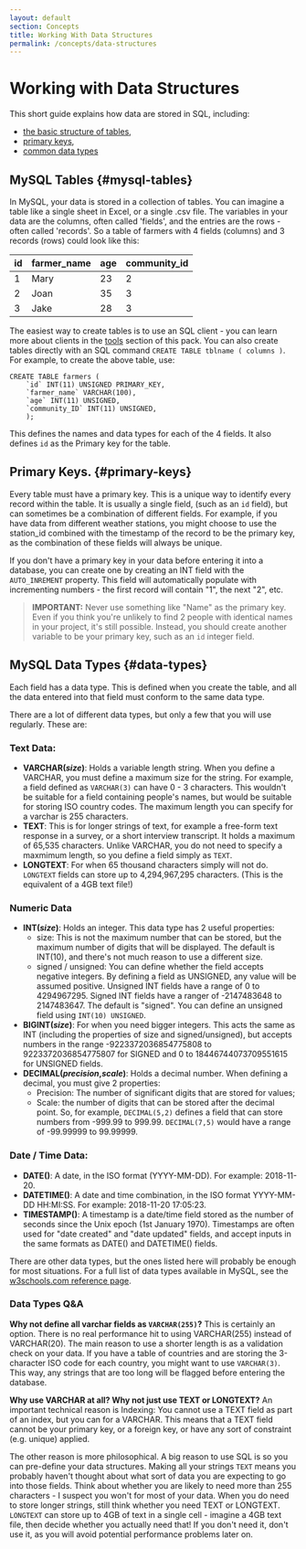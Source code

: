```yaml
---
layout: default
section: Concepts
title: Working With Data Structures
permalink: /concepts/data-structures
---
```


# Working with Data Structures

This short guide explains how data are stored in SQL, including:

- [the basic structure of tables](#mysql-tables),
- [primary keys](#primary-keys),
- [common data types](#data-types)

## MySQL Tables {#mysql-tables}

In MySQL, your data is stored in a collection of tables. You can imagine a table like a single sheet in Excel, or a single .csv file. The variables in your data are the columns, often called 'fields', and the entries are the rows - often called 'records'. So a table of farmers with 4 fields (columns) and 3 records (rows) could look like this:

| id  | farmer_name | age | community_id |
| --- | ----------- | --- | ------------ |
| 1   | Mary        | 23  | 2            |
| 2   | Joan        | 35  | 3            |
| 3   | Jake        | 28  | 3            |

The easiest way to create tables is to use an SQL client - you can learn more about clients in the [tools](/tools) section of this pack. You can also create tables directly with an SQL command `CREATE TABLE tblname ( columns )`. For example, to create the above table, use:

```
CREATE TABLE farmers (
    `id` INT(11) UNSIGNED PRIMARY_KEY,
    `farmer_name` VARCHAR(100),
    `age` INT(11) UNSIGNED,
    `community_ID` INT(11) UNSIGNED,
    );
```

This defines the names and data types for each of the 4 fields. It also defines `id` as the Primary key for the table.

## Primary Keys. {#primary-keys}

Every table must have a primary key. This is a unique way to identify every record within the table. It is usually a single field, (such as an `id` field), but can sometimes be a combination of different fields. For example, if you have data from different weather stations, you might choose to use the station_id combined with the timestamp of the record to be the primary key, as the combination of these fields will always be unique.

If you don't have a primary key in your data before entering it into a database, you can create one by creating an INT field with the `AUTO_INREMENT` property. This field will automatically populate with incrementing numbers - the first record will contain "1", the next "2", etc.

> **IMPORTANT:** Never use something like "Name" as the primary key. Even if you think you're unlikely to find 2 people with identical names in your project, it's still possible. Instead, you should create another variable to be your primary key, such as an `id` integer field.

## MySQL Data Types {#data-types}

Each field has a data type. This is defined when you create the table, and all the data entered into that field must conform to the same data type.

There are a lot of different data types, but only a few that you will use regularly. These are:

### Text Data:

- **VARCHAR(_size_)**: Holds a variable length string. When you define a VARCHAR, you must define a maximum size for the string. For example, a field defined as `VARCHAR(3)` can have 0 - 3 characters. This wouldn't be suitable for a field containing people's names, but would be suitable for storing ISO country codes. The maximum length you can specify for a varchar is 255 characters.
- **TEXT**: This is for longer strings of text, for example a free-form text response in a survey, or a short interview transcript. It holds a maximum of 65,535 characters. Unlike VARCHAR, you do not need to specify a maxmimum length, so you define a field simply as `TEXT`.
- **LONGTEXT**: For when 65 thousand characters simply will not do. `LONGTEXT` fields can store up to 4,294,967,295 characters. (This is the equivalent of a 4GB text file!)

### Numeric Data

- **INT(_size_)**: Holds an integer. This data type has 2 useful properties:
  - size: This is not the maximum number that can be stored, but the maximum number of digits that will be displayed. The default is INT(10), and there's not much reason to use a different size.
  - signed / unsigned: You can define whether the field accepts negative integers. By defining a field as UNSIGNED, any value will be assumed positive. Unsigned INT fields have a range of 0 to 4294967295. Signed INT fields have a ranger of -2147483648 to 2147483647. The default is "signed". You can define an unsigned field using `INT(10) UNSIGNED`.
- **BIGINT(_size_)**: For when you need bigger integers. This acts the same as INT (including the properties of size and signed/unsigned), but accepts numbers in the range -9223372036854775808 to 9223372036854775807 for SIGNED and 0 to 18446744073709551615 for UNSIGNED fields.
- **DECIMAL(_precision_,_scale_)**: Holds a decimal number. When defining a decimal, you must give 2 properties:
  - Precision: The number of significant digits that are stored for values;
  - Scale: the number of digits that can be stored after the decimal point.
    So, for example, `DECIMAL(5,2)` defines a field that can store numbers from -999.99 to 999.99. `DECIMAL(7,5)` would have a range of -99.99999 to 99.99999.

### Date / Time Data:

- **DATE()**: A date, in the ISO format (YYYY-MM-DD). For example: 2018-11-20.
- **DATETIME()**: A date and time combination, in the ISO format YYYY-MM-DD HH:MI:SS. For example: 2018-11-20 17:05:23.
- **TIMESTAMP()**: A timestamp is a date/time field stored as the number of seconds since the Unix epoch (1st January 1970). Timestamps are often used for "date created" and "date updated" fields, and accept inputs in the same formats as DATE() and DATETIME() fields.

There are other data types, but the ones listed here will probably be enough for most situations. For a full list of data types available in MySQL, see the [w3schools.com reference page](https://www.w3schools.com/sql/sql_datatypes.asp).

### Data Types Q&A

**Why not define all varchar fields as `VARCHAR(255)`?**
This is certainly an option. There is no real performance hit to using VARCHAR(255) instead of VARCHAR(20). The main reason to use a shorter length is as a validation check on your data. If you have a table of countries and are storing the 3-character ISO code for each country, you might want to use `VARCHAR(3)`. This way, any strings that are too long will be flagged before entering the database.

**Why use VARCHAR at all? Why not just use TEXT or LONGTEXT?**
An important technical reason is Indexing: You cannot use a TEXT field as part of an index, but you can for a VARCHAR. This means that a TEXT field cannot be your primary key, or a foreign key, or have any sort of constraint (e.g. unique) applied.

The other reason is more philosophical. A big reason to use SQL is so you can pre-define your data structures. Making all your strings `TEXT` means you probably haven't thought about what sort of data you are expecting to go into those fields. Think about whether you are likely to need more than 255 characters - I suspect you won't for most of your data. When you do need to store longer strings, still think whether you need TEXT or LONGTEXT. `LONGTEXT` can store up to 4GB of text in a single cell - imagine a 4GB text file, then decide whether you actually need that! If you don't need it, don't use it, as you will avoid potential performance problems later on.
